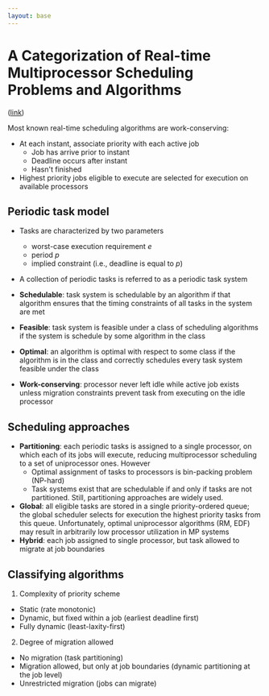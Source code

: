 ```yaml
---
layout: base
---
```


# A Categorization of Real-time Multiprocessor Scheduling Problems and Algorithms

([link](https://drive.google.com/open?id=0B_10gtxnPV-_OXR5M0Z3bDBuQkE))

Most known real-time scheduling algorithms are work-conserving:
- At each instant, associate priority with each active job
  - Job has arrive prior to instant
  - Deadline occurs after instant
  - Hasn't finished
- Highest priority jobs eligible to execute are selected for execution on available processors

## Periodic task model
- Tasks are characterized by two parameters
  - worst-case execution requirement *e*
  - period *p*
  - implied constraint (i.e., deadline is equal to *p*)
- A collection of periodic tasks is referred to as a periodic task system

- **Schedulable**: task system is schedulable by an algorithm if that algorithm ensures that the timing constraints of all tasks in the system are met
- **Feasible**: task system is feasible under a class of scheduling algorithms if the system is schedule by some algorithm in the class
- **Optimal**: an algorithm is optimal with respect to some class if the algorithm is in the class and correctly schedules every task system feasible under the class

- **Work-conserving**: processor never left idle while active job exists unless migration constraints prevent task from executing on the idle processor

## Scheduling approaches
- **Partitioning**: each periodic tasks is assigned to a single processor, on which each of its jobs will execute, reducing multiprocessor scheduling to a set of uniprocessor ones. However
  - Optimal assignment of tasks to processors is bin-packing problem (NP-hard)
  - Task systems exist that are schedulable if and only if tasks are not partitioned. Still, partitioning approaches are widely used.
- **Global**: all eligible tasks are stored in a single priority-ordered queue; the global scheduler selects for execution the highest priority tasks from this queue. Unfortunately, optimal uniprocessor algorithms (RM, EDF) may result in arbitrarily low processor utilization in MP systems
- **Hybrid**: each job assigned to single processor, but task allowed to migrate at job boundaries

## Classifying algorithms
1. Complexity of priority scheme
  - Static (rate monotonic)
  - Dynamic, but fixed within a job (earliest deadline first)
  - Fully dynamic (least-laxity-first)
2. Degree of migration allowed
  - No migration (task partitioning)
  - Migration allowed, but only at job boundaries (dynamic partitioning at the job level)
  - Unrestricted migration (jobs can migrate)

